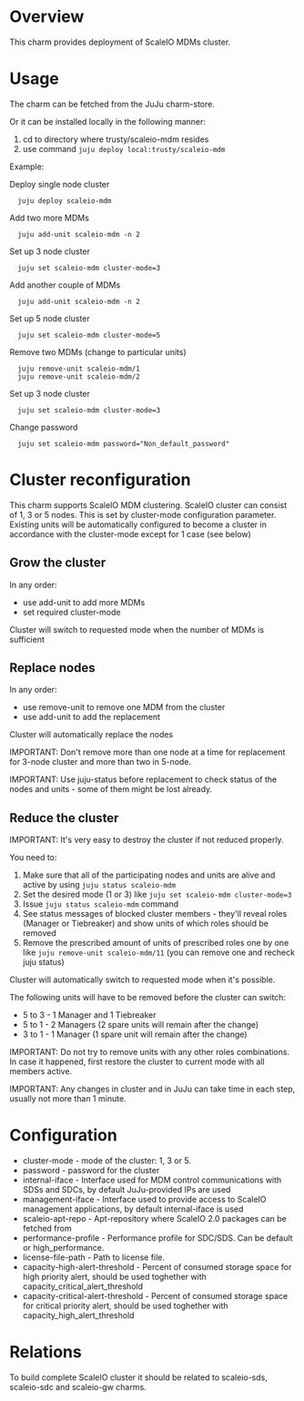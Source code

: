 # Overview

This charm provides deployment of ScaleIO MDMs cluster.

# Usage

The charm can be fetched from the JuJu charm-store.

Or it can be installed locally in the following manner:

1. cd to directory where trusty/scaleio-mdm resides
2. use command ```juju deploy local:trusty/scaleio-mdm```

Example:

  Deploy single node cluster
  ```
    juju deploy scaleio-mdm
  ```

  Add two more MDMs
  ```
    juju add-unit scaleio-mdm -n 2
  ```

  Set up 3 node cluster
  ```
    juju set scaleio-mdm cluster-mode=3
  ```

  Add another couple of MDMs
  ```
    juju add-unit scaleio-mdm -n 2
  ```

  Set up 5 node cluster
  ```
    juju set scaleio-mdm cluster-mode=5
  ```

  Remove two MDMs (change to particular units)
  ```
    juju remove-unit scaleio-mdm/1
    juju remove-unit scaleio-mdm/2
  ```

  Set up 3 node cluster
  ```
    juju set scaleio-mdm cluster-mode=3
  ```

  Change password
  ```
    juju set scaleio-mdm password="Non_default_password"
  ```
# Cluster reconfiguration

This charm supports ScaleIO MDM clustering.
ScaleIO cluster can consist of 1, 3 or 5 nodes. This is set by cluster-mode configuration parameter.
Existing units will be automatically configured to become a cluster in accordance with the cluster-mode except for 1 case (see below)

## Grow the cluster

In any order:
* use add-unit to add more MDMs
* set required cluster-mode

Cluster will switch to requested mode when the number of MDMs is sufficient

## Replace nodes

In any order:
* use remove-unit to remove one MDM from the cluster
* use add-unit to add the replacement

Cluster will automatically replace the nodes

IMPORTANT: Don't remove more than one node at a time for replacement for 3-node cluster and more than two in 5-node.

IMPORTANT: Use juju-status before replacement to check status of the nodes and units - some of them might be lost already.

## Reduce the cluster

IMPORTANT: It's very easy to destroy the cluster if not reduced properly.

You need to:
1. Make sure that all of the participating nodes and units are alive and active by using ```juju status scaleio-mdm```
2. Set the desired mode (1 or 3) like ```juju set scaleio-mdm cluster-mode=3```
3. Issue ```juju status scaleio-mdm``` command
4. See status messages of blocked cluster members - they'll reveal roles (Manager or Tiebreaker) and show units of which roles should be removed
5. Remove the prescribed amount of units of prescribed roles one by one like ```juju remove-unit scaleio-mdm/11``` (you can remove one and recheck juju status)

Cluster will automatically switch to requested mode when it's possible.

The following units will have to be removed before the cluster can switch:
* 5 to 3 - 1 Manager and 1 Tiebreaker
* 5 to 1 - 2 Managers (2 spare units will remain after the change)
* 3 to 1 - 1 Manager (1 spare unit will remain after the change)

IMPORTANT: Do not try to remove units with any other roles combinations. In case it happened, first restore the cluster to current mode with all members active.

IMPORTANT: Any changes in cluster and in JuJu can take time in each step, usually not more than 1 minute.

# Configuration

* cluster-mode - mode of the cluster: 1, 3 or 5.
* password - password for the cluster
* internal-iface - Interface used for MDM control communications with SDSs and SDCs, by default JuJu-provided IPs are used
* management-iface - Interface used to provide access to ScaleIO management applications, by default internal-iface is used
* scaleio-apt-repo - Apt-repository where ScaleIO 2.0 packages can be fetched from
* performance-profile - Performance profile for SDC/SDS. Can be default or high_performance.
* license-file-path - Path to license file.
* capacity-high-alert-threshold - Percent of consumed storage space for high priority alert, should be used toghether with capacity_critical_alert_threshold
* capacity-critical-alert-threshold - Percent of consumed storage space for critical priority alert, should be used toghether with capacity_high_alert_threshold

# Relations

To build complete ScaleIO cluster it should be related to scaleio-sds, scaleio-sdc and scaleio-gw charms.
